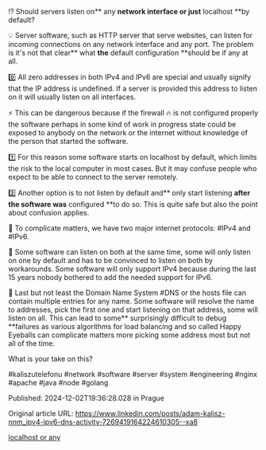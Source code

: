⁉️ Should servers listen on** any **network interface or just** localhost **by default?


💡 Server software, such as HTTP server that serve websites, can listen for incoming connections on any network interface and any port. The problem is it's not that clear** what **the** default configuration **should be if any at all.


0️⃣ All zero addresses in both IPv4 and IPv6 are special and usually signify that the IP address is undefined. If a server is provided this address to listen on it will usually listen on all interfaces.


⚡ This can be dangerous because if the firewall 🔥 is not configured properly the software perhaps in some kind of work in progress state could be exposed to anybody on the network or the internet without knowledge of the person that started the software.


1️⃣ For this reason some software starts on localhost by default, which limits the risk to the local computer in most cases. But it may confuse people who expect to be able to connect to the server remotely.


2️⃣ Another option is to not listen by default and** only start listening **after the software was** configured **to do so. This is quite safe but also the point about confusion applies.


😤 To complicate matters, we have two major internet protocols: #IPv4 and #IPv6.


🫣 Some software can listen on both at the same time, some will only listen on one by default and has to be convinced to listen on both by workarounds. Some software will only support IPv4 because during the last 15 years nobody bothered to add the needed support for IPv6.


📖 Last but not least the Domain Name System #DNS or the hosts file can contain multiple entries for any name. Some software will resolve the name to addresses, pick the first one and start listening on that address, some will listen on all. This can lead to some** surprisingly difficult to debug **failures as various algorithms for load balancing and so called Happy Eyeballs can complicate matters more picking some address most but not all of the time.


What is your take on this?


#kaliszutelefonu #network #software #server #system #engineering #nginx #apache #java #node #golang


Published: 2024-12-02T19:36:28.028 in Prague

Original article URL: https://www.linkedin.com/posts/adam-kalisz-nnm_ipv4-ipv6-dns-activity-7269419164224610305--xa8

[localhost or any](./media/localhost-or-any.png)